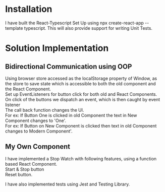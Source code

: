 # Installation
I have built the React-Typescript Set Up using npx create-react-app --template typescript. This will also provide support for writing Unit Tests.

# Solution Implementation
## Bidirectional Communication using OOP
Using browser store accessed as the localStorage property of Window, as the store to save state which is accessible to both the old component and the React Component.<br>
Set up EventListeners for button click for both old and React Components.<br>
On click of the buttons we dispatch an event, which is then caught by event listener<br>
The call back function changes the UI.<br>
    For ex: If Button One is clicked in old Component the text in New Component changes to 'One'.<br>
    For ex: If Button on New Component is clicked then text in old Component changes to Modern Component'.<br>

## My Own Component
I have implemented a Stop Watch with following features, using a function based React Component.<br>
Start & Stop button<br>
Reset button.

I have also implemented tests using Jest and Testing Library.

